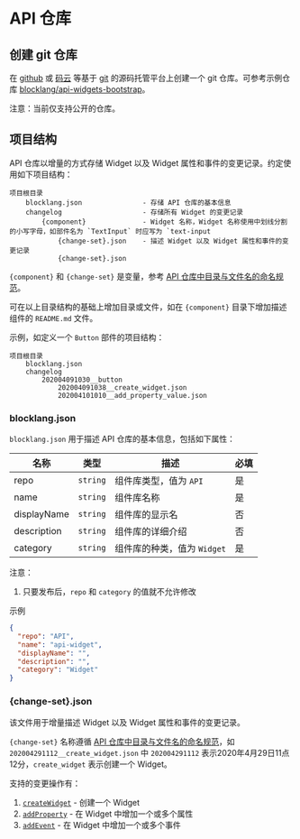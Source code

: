 # API 仓库

## 创建 git 仓库

在 [github](https://github.com) 或 [码云](https://gitee.com) 等基于 [git](https://git-scm.com/) 的源码托管平台上创建一个 git 仓库。可参考示例仓库 [blocklang/api-widgets-bootstrap](https://github.com/blocklang/api-widgets-bootstrap)。

注意：当前仅支持公开的仓库。

## 项目结构

API 仓库以增量的方式存储 Widget 以及 Widget 属性和事件的变更记录。约定使用如下项目结构：

```text
项目根目录
    blocklang.json               - 存储 API 仓库的基本信息
    changelog                    - 存储所有 Widget 的变更记录
        {component}              - Widget 名称，Widget 名称使用中划线分割的小写字母，如部件名为 `TextInput` 时应写为 `text-input
            {change-set}.json    - 描述 Widget 以及 Widget 属性和事件的变更记录
            {change-set}.json
```

`{component}` 和 `{change-set}` 是变量，参考 [API 仓库中目录与文件名的命名规范](../../api-repo.md)。

可在以上目录结构的基础上增加目录或文件，如在 `{component}` 目录下增加描述组件的 `README.md` 文件。

示例，如定义一个 `Button` 部件的项目结构：

```text
项目根目录
    blocklang.json
    changelog
        202004091030__button
            202004091038__create_widget.json
            202004101010__add_property_value.json
```

### blocklang.json

`blocklang.json` 用于描述 API 仓库的基本信息，包括如下属性：

| 名称        | 类型     | 描述                        | 必填 |
| ----------- | -------- | --------------------------- | ---- |
| repo        | `string` | 组件库类型，值为 `API`      | 是   |
| name        | `string` | 组件库名称                  | 是   |
| displayName | `string` | 组件库的显示名              | 否   |
| description | `string` | 组件库的详细介绍            | 否   |
| category    | `string` | 组件库的种类，值为 `Widget` | 是   |

注意：

1. 只要发布后，`repo` 和 `category` 的值就不允许修改

示例

```json
{
  "repo": "API",
  "name": "api-widget",
  "displayName": "",
  "description": "",
  "category": "Widget"
}
```

### {change-set}.json

该文件用于增量描述 Widget 以及 Widget 属性和事件的变更记录。

`{change-set}` 名称遵循 [API 仓库中目录与文件名的命名规范](../../api-repo.md)，如 `202004291112__create_widget.json` 中 `202004291112` 表示2020年4月29日11点12分，`create_widget` 表示创建一个 Widget。

支持的变更操作有：

1. [`createWidget`](./create-widget.md) - 创建一个 Widget
2. [`addProperty`](./add-property.md) - 在 Widget 中增加一个或多个属性
3. [`addEvent`](./add-event.md) - 在 Widget 中增加一个或多个事件

<!-- 
// TODO: 支持添加多个子部件，如 vue 的 slot 功能。
-->
